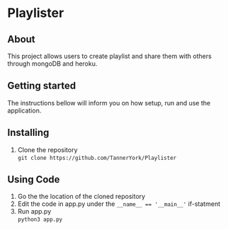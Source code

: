 # Playlister

## About
This project allows users to create playlist and share them with others through mongoDB and heroku.

## Getting started
The instructions bellow will inform you on how setup, run and use the application.

## Installing
1. Clone the repository <br>
`git clone https://github.com/TannerYork/Playlister` <br>

## Using Code
1. Go the the location of the cloned repository <br>
2. Edit the code in app.py under the `__name__ == '__main__'` if-statment <br>
3. Run app.py <br>
`python3 app.py`
